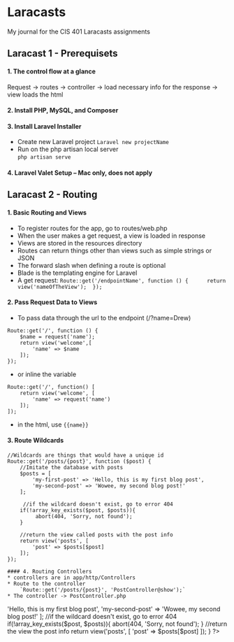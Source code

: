 # Laracasts
My journal for the CIS 401 Laracasts assignments

## Laracast 1 - Prerequisets 

#### 1. The control flow at a glance 
Request -> routes -> controller -> load necessary info for the response -> view loads the html 
#### 2. Install PHP, MySQL, and Composer 
#### 3. Install Laravel Installer 
* Create new Laravel project 
   `Laravel new projectName` 
* Run on the php artisan local server  
   `php artisan serve` 
#### 4. Laravel Valet Setup – Mac only, does not apply 

## Laracast 2 - Routing 

#### 1. Basic Routing and Views
* To register routes for the app, go to routes/web.php
* When the user makes a get request, a view is loaded in response 
* Views are stored in the resources directory 
* Routes can return things other than views such as simple strings or JSON 
* The forward slash when defining a route is optional 
* Blade is the templating engine for Laravel 
* A get request:
        ```Route::get('/endpointName', function () {     
            return view('nameOfTheView'); 
            }); 
        ```
#### 2. Pass Request Data to Views
* To pass data through the url to the endpoint (/?name=Drew)
```
Route::get('/', function () {     
    $name = request('name'); 
    return view('welcome',[         
        'name' => $name     
    ]); 
});
``` 
* or inline the variable 
```
Route::get('/', function() [
    return view('welcome', [
        'name' => request('name')
    ]);
]);
```
* in the html, use `{{name}}`

#### 3. Route Wildcards
```
//Wildcards are things that would have a unique id
Route::get('/posts/{post}', function ($post) { 
    //Imitate the database with posts     
    $posts = [         
        'my-first-post' => 'Hello, this is my first blog post',         
        'my-second-post' => 'Wowee, my second blog post!'     
    ]; 

     //if the wildcard doesn't exist, go to error 404     
    if(!array_key_exists($post, $posts)){         
         abort(404, 'Sorry, not found');     
    } 
 
    //return the view called posts with the post info     
    return view('posts', [         
        'post' => $posts[$post]     
    ]); 
}); 
 
#### 4. Routing Controllers
* controllers are in app/http/Controllers
* Route to the controller
    `Route::get('/posts/{post}', 'PostController@show');`
* The controller -> PostController.php
```
<?php     
namespace App\Http\Controllers;     
class PostController{         
    function show($post){             
        $posts = [                 
            'my-first-post' => 'Hello, this is my first blog post',                 
            'my-second-post' => 'Wowee, my second blog post!'             
        ];             
            //if the wildcard doesn't exist, go to error 404             
        if(!array_key_exists($post, $posts)){                 
            abort(404, 'Sorry, not found');             
        }                
        //return the view the post info             
        return view('posts', [                 
            'post' => $posts[$post]             
        ]);         
    } 
?> 
```